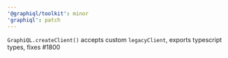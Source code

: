 ```yaml
---
'@graphiql/toolkit': minor
'graphiql': patch
---
```


`GraphiQL.createClient()` accepts custom `legacyClient`, exports typescript types, fixes #1800
